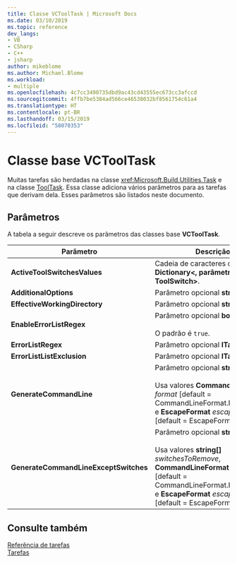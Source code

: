 ```yaml
---
title: Classe VCToolTask | Microsoft Docs
ms.date: 03/10/2019
ms.topic: reference
dev_langs:
- VB
- CSharp
- C++
- jsharp
author: mikeblome
ms.author: Michael.Blome
ms.workload:
- multiple
ms.openlocfilehash: 4c7cc3490735dbd9ac43cd43555ec673cc3afccd
ms.sourcegitcommit: 4ffb7be5384ad566ce46538032bf8561754c61a4
ms.translationtype: HT
ms.contentlocale: pt-BR
ms.lasthandoff: 03/15/2019
ms.locfileid: "58070353"
---
```

# <a name="vctooltask-base-class"></a>Classe base VCToolTask

Muitas tarefas são herdadas na classe <xref:Microsoft.Build.Utilities.Task> e na classe [ToolTask](/dotnet/api/microsoft.build.utilities.tooltask). Essa classe adiciona vários parâmetros para as tarefas que derivam dela. Esses parâmetros são listados neste documento.

## <a name="parameters"></a>Parâmetros

A tabela a seguir descreve os parâmetros das classes base **VCToolTask**.

|Parâmetro|Descrição|
|---------------|-----------------|
|**ActiveToolSwitchesValues**|Cadeia de caracteres opcional **Dictionary\<, parâmetro ToolSwitch>**.|
|**AdditionalOptions**|Parâmetro opcional **string**.|
|**EffectiveWorkingDirectory**|Parâmetro opcional **string**.|
|**EnableErrorListRegex**|Parâmetro opcional **bool**.<br/><br/>O padrão é `true`.|
|**ErrorListRegex**|Parâmetro opcional **ITaskItem[]**.|
|**ErrorListListExclusion**|Parâmetro opcional **ITaskItem[]**.|
|**GenerateCommandLine**|Parâmetro opcional **string**.<br/><br/>Usa valores **CommandLineFormat** *format* [default = CommandLineFormat.ForBuildLog] e **EscapeFormat** *escapeFormat* [default = EscapeFormat.Default].|
|**GenerateCommandLineExceptSwitches**|Parâmetro opcional **string**.<br/><br/>Usa valores **string[]** *switchesToRemove*, **CommandLineFormat** *format* [default = CommandLineFormat.ForBuildLog] e **EscapeFormat** *escapeFormat* [default = EscapeFormat.Default].|

## <a name="see-also"></a>Consulte também

[Referência de tarefas](../msbuild/msbuild-task-reference.md)<br/>
[Tarefas](../msbuild/msbuild-tasks.md)
